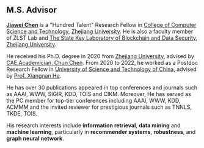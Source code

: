 ## M.S. Advisor

**[Jiawei Chen](https://jiawei-chen.github.io/)** is a "Hundred Talent" Research Fellow in [College of Computer Science and Technology](http://www.cs.zju.edu.cn/), [Zhejiang University](http://www.zju.edu.cn/). He is also a faculty member of ZLST Lab and [The State Key Laboratory of Blockchain and Data Security](http://fit.zju.edu.cn/fitcn/2023/0406/c34346a2738118/page.htm?eqid=89c6bcd60001f79000000003647ed9e7), [Zhejiang University](http://www.zju.edu.cn/).

He received his Ph.D. degree in 2020 from [Zhejiang University](http://www.zju.edu.cn/), advised by [CAE.Academician. Chun Chen](https://dblp.uni-trier.de/pid/07/4182-0001.html). From 2020 to 2022, he worked as a Postdoc Research Fellow in [University of Science and Technology of China](http://www.ustc.edu.cn/), advised by [Prof. Xiangnan He](https://hexiangnan.github.io/).

He has over 30 publications appeared in top conferences and journals such as AAAI, WWW, SIGIR, KDD, TOIS and CIKM. Moreover, He has served as the PC member for top-tier conferences including AAAI, WWW, KDD, ACMMM and the invited reviewer for prestigious journals such as TNNLS, TKDE, TOIS.

His research interests include **information retrieval**, **data mining** and **machine learning**, particularly in **recommender systems**, **robustness**, and **graph neural network**.
